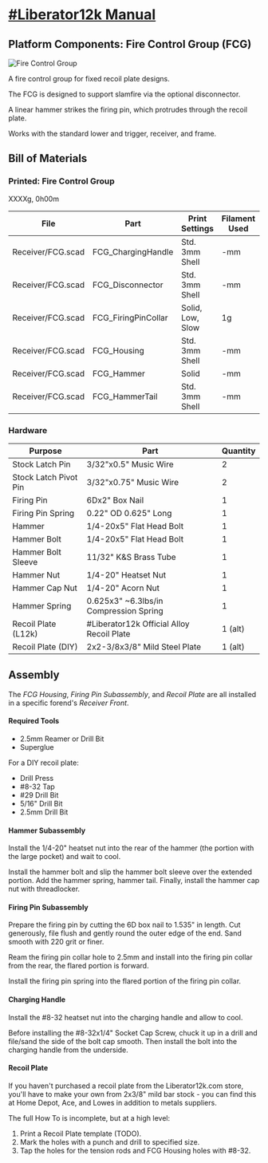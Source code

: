 # [\#Liberator12k Manual](../README.md)
## Platform Components: Fire Control Group (FCG)

![Fire Control Group](FCG.png)

A fire control group for fixed recoil plate designs.

The FCG is designed to support slamfire via the optional disconnector.

A linear hammer strikes the firing pin, which protrudes through the recoil plate.

Works with the standard lower and trigger, receiver, and frame.

## Bill of Materials

### Printed: Fire Control Group
XXXXg, 0h00m

| File                | Part                | Print Settings   | Filament Used | Print Time |
|---------------------|---------------------|------------------|---------------|------------|
| Receiver/FCG.scad   | FCG_ChargingHandle  | Std. 3mm Shell   | -mm           | -h-m       |
| Receiver/FCG.scad   | FCG_Disconnector    | Std. 3mm Shell   | -mm           | -h-m       |
| Receiver/FCG.scad   | FCG_FiringPinCollar | Solid, Low, Slow | 1g            | 0h48m      |
| Receiver/FCG.scad   | FCG_Housing         | Std. 3mm Shell   | -mm           | -h-m       |
| Receiver/FCG.scad   | FCG_Hammer          | Solid            | -mm           | -h-m       |
| Receiver/FCG.scad   | FCG_HammerTail      | Std. 3mm Shell   | -mm           | -h-m       |

### Hardware

|Purpose| Part | Quantity |
|-|-|-|
|Stock Latch Pin| 3/32"x0.5" Music Wire|2|
|Stock Latch Pivot Pin| 3/32"x0.75" Music Wire |2|
|Firing Pin| 6Dx2" Box Nail |1|
|Firing Pin Spring| 0.22" OD 0.625" Long |1|
|Hammer| 1/4-20x5" Flat Head Bolt |1|
|Hammer Bolt| 1/4-20x5" Flat Head Bolt |1|
|Hammer Bolt Sleeve| 11/32" K&S Brass Tube |1|
|Hammer Nut| 1/4-20" Heatset Nut|1|
|Hammer Cap Nut| 1/4-20" Acorn Nut|1|
|Hammer Spring| 0.625x3" ~6.3lbs/in Compression Spring|1|
|Recoil Plate (L12k)| #Liberator12k Official Alloy Recoil Plate|1 (alt)|
|Recoil Plate (DIY)| 2x2-3/8x3/8" Mild Steel Plate|1 (alt)|

## Assembly
The *FCG Housing*, *Firing Pin Subassembly*, and *Recoil Plate* are all installed in a specific forend's *Receiver Front*.

#### Required Tools
* 2.5mm Reamer or Drill Bit
* Superglue

For a DIY recoil plate:
* Drill Press
* #8-32 Tap
* \#29 Drill Bit
* 5/16" Drill Bit
* 2.5mm Drill Bit

#### Hammer Subassembly
Install the 1/4-20" heatset nut into the rear of the hammer (the portion with the large pocket) and wait to cool.

Install the hammer bolt and slip the hammer bolt sleeve over the extended portion.
Add the hammer spring, hammer tail. Finally, install the hammer cap nut with threadlocker.

#### Firing Pin Subassembly
Prepare the firing pin by cutting the 6D box nail to 1.535" in length. Cut generously, file flush and gently round the outer edge of the end. Sand smooth with 220 grit or finer.

Ream the firing pin collar hole to 2.5mm and install into the firing pin collar from the rear, the flared portion is forward.

Install the firing pin spring into the flared portion of the firing pin collar.

#### Charging Handle
Install the \#8-32 heatset nut into the charging handle and allow to cool.

Before installing the \#8-32x1/4" Socket Cap Screw, chuck it up in a drill and file/sand the side of the bolt cap smooth. Then install the bolt into the charging handle from the underside.

#### Recoil Plate
If you haven't purchased a recoil plate from the Liberator12k.com store, you'll
have to make your own from 2x3/8" mild bar stock - you can find this at Home Depot, Ace, and Lowes in addition to metals suppliers.

The full How To is incomplete, but at a high level:

1. Print a Recoil Plate template (TODO).
2. Mark the holes with a punch and drill to specified size.
3. Tap the holes for the tension rods and FCG Housing holes with #8-32.